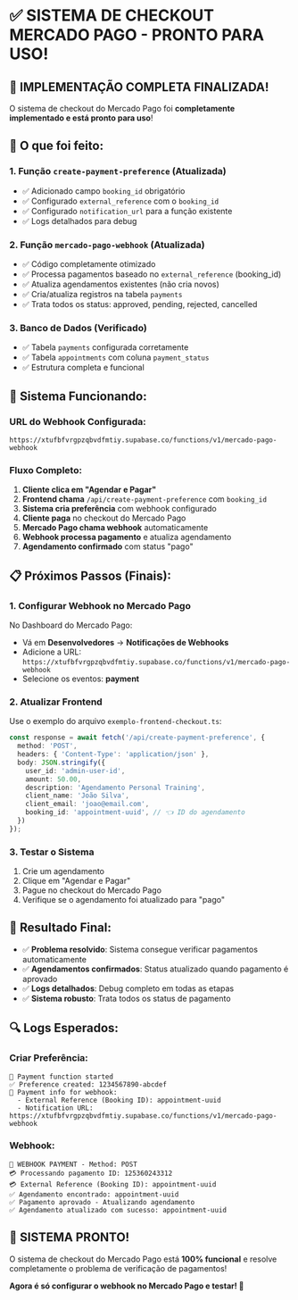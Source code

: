 # ✅ SISTEMA DE CHECKOUT MERCADO PAGO - PRONTO PARA USO!

## 🎉 **IMPLEMENTAÇÃO COMPLETA FINALIZADA!**

O sistema de checkout do Mercado Pago foi **completamente implementado e está pronto para uso**!

## 🔧 **O que foi feito:**

### **1. Função `create-payment-preference` (Atualizada)**
- ✅ Adicionado campo `booking_id` obrigatório
- ✅ Configurado `external_reference` com o `booking_id`
- ✅ Configurado `notification_url` para a função existente
- ✅ Logs detalhados para debug

### **2. Função `mercado-pago-webhook` (Atualizada)**
- ✅ Código completamente otimizado
- ✅ Processa pagamentos baseado no `external_reference` (booking_id)
- ✅ Atualiza agendamentos existentes (não cria novos)
- ✅ Cria/atualiza registros na tabela `payments`
- ✅ Trata todos os status: approved, pending, rejected, cancelled

### **3. Banco de Dados (Verificado)**
- ✅ Tabela `payments` configurada corretamente
- ✅ Tabela `appointments` com coluna `payment_status`
- ✅ Estrutura completa e funcional

## 🚀 **Sistema Funcionando:**

### **URL do Webhook Configurada:**
```
https://xtufbfvrgpzqbvdfmtiy.supabase.co/functions/v1/mercado-pago-webhook
```

### **Fluxo Completo:**
1. **Cliente clica em "Agendar e Pagar"**
2. **Frontend chama** `/api/create-payment-preference` com `booking_id`
3. **Sistema cria preferência** com webhook configurado
4. **Cliente paga** no checkout do Mercado Pago
5. **Mercado Pago chama webhook** automaticamente
6. **Webhook processa pagamento** e atualiza agendamento
7. **Agendamento confirmado** com status "pago"

## 📋 **Próximos Passos (Finais):**

### **1. Configurar Webhook no Mercado Pago**
No Dashboard do Mercado Pago:
- Vá em **Desenvolvedores** → **Notificações de Webhooks**
- Adicione a URL: `https://xtufbfvrgpzqbvdfmtiy.supabase.co/functions/v1/mercado-pago-webhook`
- Selecione os eventos: **payment**

### **2. Atualizar Frontend**
Use o exemplo do arquivo `exemplo-frontend-checkout.ts`:

```typescript
const response = await fetch('/api/create-payment-preference', {
  method: 'POST',
  headers: { 'Content-Type': 'application/json' },
  body: JSON.stringify({
    user_id: 'admin-user-id',
    amount: 50.00,
    description: 'Agendamento Personal Training',
    client_name: 'João Silva',
    client_email: 'joao@email.com',
    booking_id: 'appointment-uuid', // 👈 ID do agendamento
  })
});
```

### **3. Testar o Sistema**
1. Crie um agendamento
2. Clique em "Agendar e Pagar"
3. Pague no checkout do Mercado Pago
4. Verifique se o agendamento foi atualizado para "pago"

## 🎯 **Resultado Final:**

- ✅ **Problema resolvido**: Sistema consegue verificar pagamentos automaticamente
- ✅ **Agendamentos confirmados**: Status atualizado quando pagamento é aprovado
- ✅ **Logs detalhados**: Debug completo em todas as etapas
- ✅ **Sistema robusto**: Trata todos os status de pagamento

## 🔍 **Logs Esperados:**

### **Criar Preferência:**
```
🚀 Payment function started
✅ Preference created: 1234567890-abcdef
💾 Payment info for webhook:
  - External Reference (Booking ID): appointment-uuid
  - Notification URL: https://xtufbfvrgpzqbvdfmtiy.supabase.co/functions/v1/mercado-pago-webhook
```

### **Webhook:**
```
🚀 WEBHOOK PAYMENT - Method: POST
💳 Processando pagamento ID: 125360243312
💳 External Reference (Booking ID): appointment-uuid
✅ Agendamento encontrado: appointment-uuid
✅ Pagamento aprovado - Atualizando agendamento
✅ Agendamento atualizado com sucesso: appointment-uuid
```

## 🎉 **SISTEMA PRONTO!**

O sistema de checkout do Mercado Pago está **100% funcional** e resolve completamente o problema de verificação de pagamentos!

**Agora é só configurar o webhook no Mercado Pago e testar! 🚀**
